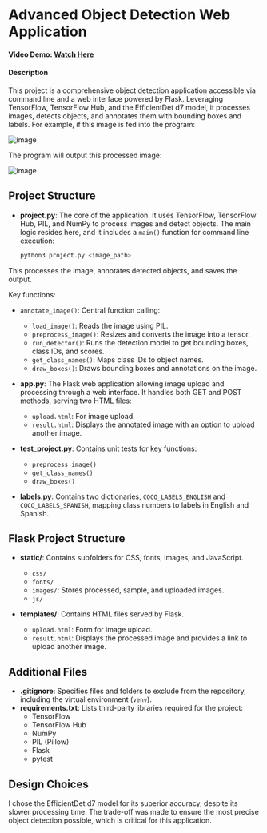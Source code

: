 # Advanced Object Detection Web Application

#### Video Demo: [Watch Here](https://youtu.be/UBxP_5zdRHY?si=f2HUHMFWTy9eEmZZ)

#### Description

This project is a comprehensive object detection application accessible via command line and a web interface powered by Flask. Leveraging TensorFlow, TensorFlow Hub, and the EfficientDet d7 model, it processes images, detects objects, and annotates them with bounding boxes and labels.
For example, if this image is fed into the program:

![image](https://github.com/josedanieljarap/AdvancedObjectDetectionApp/assets/50277190/8f7e1fa5-ce60-42fc-8718-61fe25842e11)

The program will output this processed image:

![image](https://github.com/josedanieljarap/AdvancedObjectDetectionApp/assets/50277190/4307e586-5c95-425f-85a3-01a63eec7dd2)


## Project Structure

- **project.py**: The core of the application. It uses TensorFlow, TensorFlow Hub, PIL, and NumPy to process images and detect objects. The main logic resides here, and it includes a `main()` function for command line execution:
  ```bash
  python3 project.py <image_path>

This processes the image, annotates detected objects, and saves the output.

Key functions:

- `annotate_image()`: Central function calling:
  - `load_image()`: Reads the image using PIL.
  - `preprocess_image()`: Resizes and converts the image into a tensor.
  - `run_detector()`: Runs the detection model to get bounding boxes, class IDs, and scores.
  - `get_class_names()`: Maps class IDs to object names.
  - `draw_boxes()`: Draws bounding boxes and annotations on the image.

- **app.py**: The Flask web application allowing image upload and processing through a web interface. It handles both GET and POST methods, serving two HTML files:
  - `upload.html`: For image upload.
  - `result.html`: Displays the annotated image with an option to upload another image.

- **test_project.py**: Contains unit tests for key functions:
  - `preprocess_image()`
  - `get_class_names()`
  - `draw_boxes()`

- **labels.py**: Contains two dictionaries, `COCO_LABELS_ENGLISH` and `COCO_LABELS_SPANISH`, mapping class numbers to labels in English and Spanish.

## Flask Project Structure

- **static/**: Contains subfolders for CSS, fonts, images, and JavaScript.
  - `css/`
  - `fonts/`
  - `images/`: Stores processed, sample, and uploaded images.
  - `js/`

- **templates/**: Contains HTML files served by Flask.
  - `upload.html`: Form for image upload.
  - `result.html`: Displays the processed image and provides a link to upload another image.

## Additional Files

- **.gitignore**: Specifies files and folders to exclude from the repository, including the virtual environment (`venv`).
- **requirements.txt**: Lists third-party libraries required for the project:
  - TensorFlow
  - TensorFlow Hub
  - NumPy
  - PIL (Pillow)
  - Flask
  - pytest

## Design Choices

I chose the EfficientDet d7 model for its superior accuracy, despite its slower processing time. The trade-off was made to ensure the most precise object detection possible, which is critical for this application.
